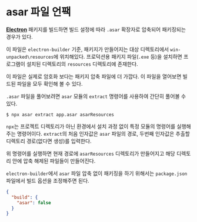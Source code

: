 # asar 파일 언팩

**[Electron](https://www.electronjs.org)** 패키지를 빌드하면 빌드 설정에 따라 `.asar` 확장자로 압축되어 패키징되는 경우가 있다.

이 파일은 `electron-builder` 기준, 패키지가 만들어지는 대상 디렉토리에서 `win-unpacked\resources`에 위치해있다. 프로덕션용 패키지 파일(`.exe` 등)을 설치하면 프로그램이 설치된 디렉토리의 `resources` 디렉토리에 존재한다.

이 파일은 실제로 암호화 보다는 패키지 압축 파일에 더 가깝다. 이 파일을 열어보면 빌드된 파일을 모두 확인해 볼 수 있다.

`.asar` 파일을 풀어보려면 `asar` 모듈의 `extract` 명령어를 사용하여 간단히 풀어볼 수 있다.

```shell
$ npx asar extract app.asar asarResources
```

`npx`는 프로젝트 디렉토리가 아닌 환경에서 설치 과정 없이 특정 모듈의 명령어를 실행해주는 명령어이다. `extract`의 처음 인자값은 `asar` 파일의 경로, 두번째 인자값은 추출할 디렉토리 경로(없다면 생성)를 입력한다.

위 명령어를 실행하면 현재 경로에 `asarResources` 디렉토리가 만들어지고 해당 디렉토리 안에 압축 해제된 파일들이 만들어진다.

`electron-builder`에서 `asar` 파일 압축 없이 패키징을 하기 위해서는 `package.json` 파일에서 빌드 옵션을 조정해주면 된다.

```json
{
  "build": {
    "asar": false
  }
}
```

